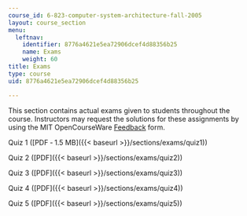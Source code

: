 ```yaml
---
course_id: 6-823-computer-system-architecture-fall-2005
layout: course_section
menu:
  leftnav:
    identifier: 8776a4621e5ea72906dcef4d88356b25
    name: Exams
    weight: 60
title: Exams
type: course
uid: 8776a4621e5ea72906dcef4d88356b25

---
```


This section contains actual exams given to students throughout the course. Instructors may request the solutions for these assignments by using the MIT OpenCourseWare [Feedback](/jsp/feedback.jsp?Referer=) form.

Quiz 1 ([PDF ‑ 1.5 MB]({{< baseurl >}}/sections/exams/quiz1))

Quiz 2 ([PDF]({{< baseurl >}}/sections/exams/quiz2))

Quiz 3 ([PDF]({{< baseurl >}}/sections/exams/quiz3))

Quiz 4 ([PDF]({{< baseurl >}}/sections/exams/quiz4))

Quiz 5 ([PDF]({{< baseurl >}}/sections/exams/quiz5))